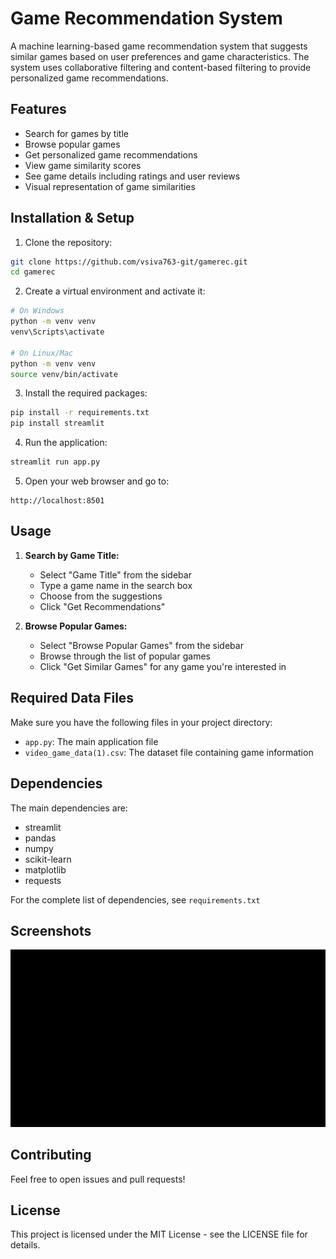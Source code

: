 # Game Recommendation System

A machine learning-based game recommendation system that suggests similar games based on user preferences and game characteristics. The system uses collaborative filtering and content-based filtering to provide personalized game recommendations.

## Features

- Search for games by title
- Browse popular games
- Get personalized game recommendations
- View game similarity scores
- See game details including ratings and user reviews
- Visual representation of game similarities

## Installation & Setup

1. Clone the repository:
```bash
git clone https://github.com/vsiva763-git/gamerec.git
cd gamerec
```

2. Create a virtual environment and activate it:
```bash
# On Windows
python -m venv venv
venv\Scripts\activate

# On Linux/Mac
python -m venv venv
source venv/bin/activate
```

3. Install the required packages:
```bash
pip install -r requirements.txt
pip install streamlit
```

4. Run the application:
```bash
streamlit run app.py
```

5. Open your web browser and go to:
```
http://localhost:8501
```

## Usage

1. **Search by Game Title:**
   - Select "Game Title" from the sidebar
   - Type a game name in the search box
   - Choose from the suggestions
   - Click "Get Recommendations"

2. **Browse Popular Games:**
   - Select "Browse Popular Games" from the sidebar
   - Browse through the list of popular games
   - Click "Get Similar Games" for any game you're interested in

## Required Data Files

Make sure you have the following files in your project directory:
- `app.py`: The main application file
- `video_game_data(1).csv`: The dataset file containing game information

## Dependencies

The main dependencies are:
- streamlit
- pandas
- numpy
- scikit-learn
- matplotlib
- requests

For the complete list of dependencies, see `requirements.txt`

## Screenshots

![Game Search Interface](game_recommendation_20250521_090405.png)

## Contributing

Feel free to open issues and pull requests!

## License

This project is licensed under the MIT License - see the LICENSE file for details.
